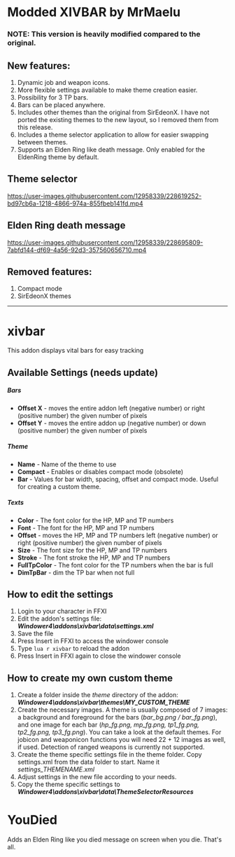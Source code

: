 # Modded XIVBAR by MrMaelu
### NOTE: This version is heavily modified compared to the original.

## New features:
1. Dynamic job and weapon icons.
2. More flexible settings available to make theme creation easier.
3. Possibility for 3 TP bars.
4. Bars can be placed anywhere.
5. Includes other themes than the original from SirEdeonX. I have not ported the existing themes to the new layout, so I removed them from this release.
6. Includes a theme selector application to allow for easier swapping between themes.
7. Supports an Elden Ring like death message. Only enabled for the EldenRing theme by default.

## Theme selector
https://user-images.githubusercontent.com/12958339/228619252-bd97cb6a-1218-4866-974a-855fbeb141fd.mp4

## Elden Ring death message
https://user-images.githubusercontent.com/12958339/228695809-7abfd144-df69-4a56-92d3-357560656710.mp4

## Removed features:
1. Compact mode
2. SirEdeonX themes

----------------------------------------------------------------------------------------

# xivbar
This addon displays vital bars for easy tracking

## Available Settings (needs update)
##### Bars
* **Offset X** - moves the entire addon left (negative number) or right (positive number) the given number of pixels
* **Offset Y** - moves the entire addon up (negative number) or down (positive number) the given number of pixels

##### Theme
* **Name** - Name of the theme to use
* **Compact** - Enables or disables compact mode (obsolete)
* **Bar** - Values for bar width, spacing, offset and compact mode. Useful for creating a custom theme. 

##### Texts
* **Color** - The font color for the HP, MP and TP numbers
* **Font** - The font for the HP, MP and TP numbers
* **Offset** - moves the HP, MP and TP numbers left (negative number) or right (positive number) the given number of pixels
* **Size** - The font size for the HP, MP and TP numbers
* **Stroke** - The font stroke the HP, MP and TP numbers
* **FullTpColor** - The font color for the TP numbers when the bar is full
* **DimTpBar** - dim the TP bar when not full

## How to edit the settings
1. Login to your character in FFXI
2. Edit the addon's settings file: **_Windower4\addons\xivbar\data\settings.xml_**
3. Save the file 
4. Press Insert in FFXI to access the windower console 
5. Type ``` lua r xivbar ``` to reload the addon
6. Press Insert in FFXI again to close the windower console

## How to create my own custom theme
1. Create a folder inside the *theme* directory of the addon: **_Windower4\addons\xivbar\themes\MY_CUSTOM_THEME_**
2. Create the necessary images. A theme is usually composed of 7 images: a background and foreground for the bars (*bar_bg.png / bar_fg.png*), and one image for each bar (*hp_fg.png, mp_fg.png, tp1_fg.png, tp2_fg.png, tp3_fg.png*). You can take a look at the default themes. For jobicon and weaponicon functions you will need 22 + 12 images as well, if used. Detection of ranged weapons is currently not supported.
3. Create the theme specific settings file in the theme folder. Copy settings.xml from the data folder to start. Name it *settings_THEMENAME.xml*
4. Adjust settings in the new file according to your needs.
5. Copy the theme specific settings to **_Windower4\addons\xivbar\data\ThemeSelectorResources_**






# YouDied
Adds an Elden Ring like you died message on screen when you die.
That's all.
